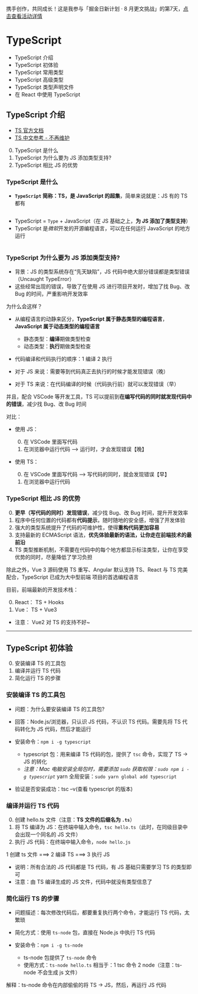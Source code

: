 携手创作，共同成长！这是我参与「掘金日新计划 · 8 月更文挑战」的第7天，[点击查看活动详情](https://juejin.cn/post/7123120819437322247 "https://juejin.cn/post/7123120819437322247")

# TypeScript

-   TypeScript 介绍
-   TypeScript 初体验
-   TypeScript 常用类型
-   TypeScript 高级类型
-   TypeScript 类型声明文件
-   在 React 中使用 TypeScript

## TypeScript 介绍

-   [TS 官方文档](https://www.typescriptlang.org/)
-   [TS 中文参考 - 不再维护](https://www.tslang.cn/)



0.  TypeScript 是什么
0.  TypeScript 为什么要为 JS 添加类型支持?
0.  TypeScript 相比 JS 的优势

### TypeScript 是什么

-   **`TypeScript` 简称：TS，是 JavaScript 的超集**，简单来说就是：JS 有的 TS 都有

![]()

-   TypeScript = `Type` + JavaScript（在 JS 基础之上，**为 JS 添加了类型支持**）
-   TypeScript 是*微软*开发的开源编程语言，可以在任何运行 JavaScript 的地方运行

![]()

### TypeScript 为什么要为 JS 添加类型支持?

-   背景：JS 的类型系统存在“先天缺陷”，JS 代码中绝大部分错误都是类型错误（Uncaught TypeError）
-   这些经常出现的错误，导致了在使用 JS 进行项目开发时，增加了找 Bug、改 Bug 的时间，严重影响开发效率

为什么会这样？

-   从编程语言的动静来区分，**TypeScript 属于静态类型的编程语言**，**JavaScript 属于动态类型的编程语言**

    -   静态类型：**编译**期做类型检查
    -   动态类型：**执行**期做类型检查

-   代码编译和代码执行的顺序：1 编译 2 执行

-   对于 JS 来说：需要等到代码真正去执行的时候才能发现错误（晚）

-   对于 TS 来说：在代码编译的时候（代码执行前）就可以发现错误（早）

并且，配合 VSCode 等开发工具，TS 可以提前到**在编写代码的同时就发现代码中的错误**，减少找 Bug、改 Bug 时间

对比：

-   使用 JS：

    0.  在 VSCode 里面写代码
    0.  在浏览器中运行代码 --> 运行时，才会发现错误【晚】

-   使用 TS：

    0.  在 VSCode 里面写代码 --> 写代码的同时，就会发现错误【早】
    0.  在浏览器中运行代码

### TypeScript 相比 JS 的优势

0.  **更早（写代码的同时）发现错误**，减少找 Bug、改 Bug 时间，提升开发效率
0.  程序中任何位置的代码都有**代码提示**，随时随地的安全感，增强了开发体验
0.  强大的类型系统提升了代码的可维护性，使得**重构代码更加容易**
0.  支持最新的 ECMAScript 语法，**优先体验最新的语法，让你走在前端技术的最前沿**
0.  TS 类型推断机制，不需要在代码中的每个地方都显示标注类型，让你在享受优势的同时，尽量降低了学习负担

除此之外，Vue 3 源码使用 TS 重写、Angular 默认支持 TS、React 与 TS 完美配合，TypeScript 已成为大中型前端 项目的首选编程语言

目前，前端最新的开发技术栈：

0.  React： TS + Hooks
0.  Vue： TS + Vue3

-   注意： Vue2 对 TS 的支持不好~

***

## TypeScript 初体验

0.  安装编译 TS 的工具包
0.  编译并运行 TS 代码
0.  简化运行 TS 的步骤

### 安装编译 TS 的工具包

-   问题：为什么要安装编译 TS 的工具包?

-   回答：Node.js/浏览器，只认识 JS 代码，不认识 TS 代码。需要先将 TS 代码转化为 JS 代码，然后才能运行

-   安装命令：`npm i -g typescript`

    -   typescript 包：用来编译 TS 代码的包，提供了 `tsc` 命令，实现了 TS -> JS 的转化
    -   *注意：Mac 电脑安装全局包时，需要添加 `sudo` 获取权限：`sudo npm i -g typescript`* yarn 全局安装：`sudo yarn global add typescript`

-   验证是否安装成功：tsc –v(查看 typescript 的版本)



### 编译并运行 TS 代码

0.  创建 hello.ts 文件（注意：**TS 文件的后缀名为 `.ts`**）
0.  将 TS 编译为 JS：在终端中输入命令，`tsc hello.ts`（此时，在同级目录中会出现一个同名的 JS 文件）
0.  执行 JS 代码：在终端中输入命令，`node hello.js`

1 创建 ts 文件 ===> 2 编译 TS ===> 3 执行 JS

-   说明：所有合法的 JS 代码都是 TS 代码，有 JS 基础只需要学习 TS 的类型即可
-   注意：由 TS 编译生成的 JS 文件，代码中就没有类型信息了

### 简化运行 TS 的步骤

-   问题描述：每次修改代码后，都要重复执行两个命令，才能运行 TS 代码，太繁琐

-   简化方式：使用 `ts-node` 包，直接在 Node.js 中执行 TS 代码

-   安装命令：`npm i -g ts-node`

    -   ts-node 包提供了 `ts-node` 命令
    -   使用方式：`ts-node hello.ts` 相当于：1 tsc 命令 2 node（注意：ts-node 不会生成 js 文件）

解释：ts-node 命令在内部偷偷的将 TS -> JS，然后，再运行 JS 代码

